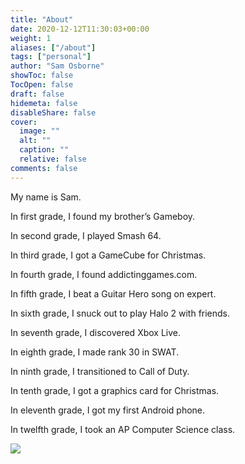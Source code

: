```yaml
---
title: "About"
date: 2020-12-12T11:30:03+00:00
weight: 1
aliases: ["/about"]
tags: ["personal"]
author: "Sam Osborne"
showToc: false
TocOpen: false
draft: false
hidemeta: false
disableShare: false
cover:
  image: ""
  alt: ""
  caption: ""
  relative: false
comments: false
---
```


My name is Sam.

In first grade, I found my brother’s Gameboy. 

In second grade, I played Smash 64. 

In third grade, I got a GameCube for Christmas. 

In fourth grade, I found addictinggames.com. 

In fifth grade, I beat a Guitar Hero song on expert. 

In sixth grade, I snuck out to play Halo 2 with friends. 

In seventh grade, I discovered Xbox Live. 

In eighth grade, I made rank 30 in SWAT.

In ninth grade, I transitioned to Call of Duty. 

In tenth grade, I got a graphics card for Christmas.

In eleventh grade, I got my first Android phone. 

In twelfth grade, I took an AP Computer Science class. 

![](https://i.imgur.com/GxOjwsO.jpg)